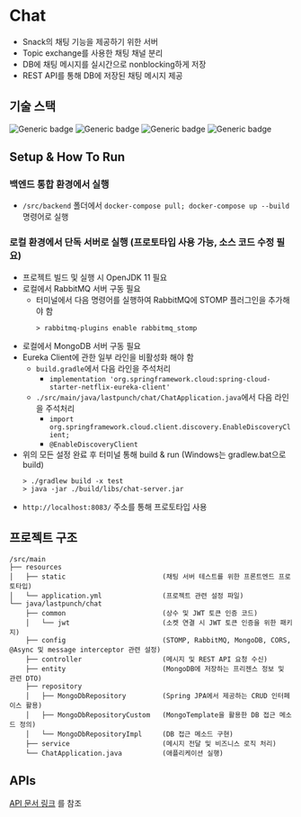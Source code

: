 # Chat
- Snack의 채팅 기능을 제공하기 위한 서버
- Topic exchange를 사용한 채팅 채널 분리
- DB에 채팅 메시지를 실시간으로 nonblocking하게 저장
- REST API를 통해 DB에 저장된 채팅 메시지 제공

## 기술 스택
![Generic badge](https://img.shields.io/badge/11-OpenJDK-537E99.svg)
![Generic badge](https://img.shields.io/badge/2.6.2-SpringBoot-6DB33F.svg)
![Generic badge](https://img.shields.io/badge/3.9.13-RabbiMQ-FF6600.svg)
![Generic badge](https://img.shields.io/badge/5.0-MongoDB-81C564.svg)

## Setup & How To Run

### 백엔드 통합 환경에서 실행
- `/src/backend` 폴더에서 `docker-compose pull; docker-compose up --build` 명령어로 실행

### 로컬 환경에서 단독 서버로 실행 (프로토타입 사용 가능, 소스 코드 수정 필요)
- 프로젝트 빌드 및 실행 시 OpenJDK 11 필요
- 로컬에서 RabbitMQ 서버 구동 필요
  - 터미널에서 다음 명령어를 실행하여 RabbitMQ에 STOMP 플러그인을 추가해야 함
    ```
    > rabbitmq-plugins enable rabbitmq_stomp
    ```
- 로컬에서 MongoDB 서버 구동 필요
- Eureka Client에 관한 일부 라인을 비활성화 해야 함
  - `build.gradle`에서 다음 라인을 주석처리
    - `implementation 'org.springframework.cloud:spring-cloud-starter-netflix-eureka-client'`
  - `./src/main/java/lastpunch/chat/ChatApplication.java`에서 다음 라인을 주석처리
    - `import org.springframework.cloud.client.discovery.EnableDiscoveryClient;`
    - `@EnableDiscoveryClient`
- 위의 모든 설정 완료 후 터미널 통해 build & run (Windows는 gradlew.bat으로 build)
  ```
  > ./gradlew build -x test
  > java -jar ./build/libs/chat-server.jar
  ```
- `http://localhost:8083/` 주소를 통해 프로토타입 사용


## 프로젝트 구조
```
/src/main
├── resources
│   ├── static                        (채팅 서버 테스트를 위한 프론트엔드 프로토타입)
│   └── application.yml               (프로젝트 관련 설정 파일)
└── java/lastpunch/chat
    ├── common                        (상수 및 JWT 토큰 인증 코드)
    │   └── jwt                       (소켓 연결 시 JWT 토큰 인증을 위한 패키지)
    ├── config                        (STOMP, RabbitMQ, MongoDB, CORS, @Async 및 message interceptor 관련 설정)
    ├── controller                    (메시지 및 REST API 요청 수신)
    ├── entity                        (MongoDB에 저장하는 프리젠스 정보 및 관련 DTO)
    ├── repository
    │   ├── MongoDbRepository         (Spring JPA에서 제공하는 CRUD 인터페이스 활용)
    │   ├── MongoDbRepositoryCustom   (MongoTemplate을 활용한 DB 접근 메소드 정의)
    │   └── MongoDbRepositoryImpl     (DB 접근 메소드 구현)
    ├── service                       (메시지 전달 및 비즈니스 로직 처리)
    └── ChatApplication.java          (애플리케이션 실행)
```

## APIs
[API 문서 링크](https://github.com/njsh4261/SGS_Last_Punch/tree/dev/docs/API_references/chat_apis.md) 를 참조
